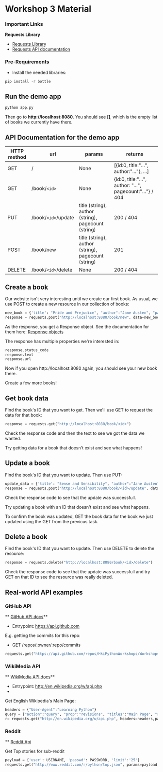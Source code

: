 # Workshop 3 Material

### Important Links

**Requests Library**

* [Requests Library](http://docs.python-requests.org/)
* [Requests API documentation](http://docs.python-requests.org/en/latest/api/)


### Pre-Requirements
* Install the needed libraries: 

```python
pip install -r bottle
```

## Run the demo app

```python
python app.py
```

Then go to **http://localhost:8080**. You should see **[]**, which is the empty list of books we currently have there.

## API Documentation for the demo app

HTTP method | url | params | returns
------------|-----|--------|--------
GET | / | None | [{id:0, title:"...", author:"..."}, ...]
GET | /book/`<id>` | None | {id:0, title:"...", author: "...", pagecount:"..."} / 404
PUT | /book/`<id>`/update | title (string), author (string), pagecount (string) | 200 / 404
POST | /book/new | title (string), author (string), pagecount (string) | 201
DELETE | /book/`<id>`/delete | None | 200 / 404

## Create a book

Our website isn't very interesting until we create our first book. As usual, we use POST to create a new resource in our collection of books:

```python
new_book = {'title': "Pride and Prejudice", "author":"Jane Austen", "pagecount":"400"}
response = requests.post("http://localhost:8080/book/new", data=new_book)
```

As the response, you get a Response object. See the documentation for them here: [Response objects](http://docs.python-requests.org/en/latest/api/#requests.Response)

The response has multiple properties we're interested in: 

```python
response.status_code
response.text
response.url
```

Now if you open http://localhost:8080 again, you should see your new book there. 

Create a few more books!

## Get book data

Find the book's ID that you want to get. Then we'll use GET to request the data for that book:

```python
response = requests.get("http://localhost:8080/book/<id>")
```

Check the response code and then the text to see we got the data we wanted. 

Try getting data for a book that doesn't exist and see what happens!

## Update a book

Find the book's ID that you want to update. Then use PUT:

```python
update_data = {'title': "Sense and Sensibility", "author":"Jane Austen", "pagecount":"390"}
response = requests.post("http://localhost:8080/book/<id>/update", data=update_data)
```

Check the response code to see that the update was successfull. 

Try updating a book with an ID that doesn't exist and see what happens. 

To confirm the book was updated, GET the book data for the book we just updated using the GET from the previous task. 

## Delete a book

Find the book's ID that you want to update. Then use DELETE to delete the resource:

```python
response = requests.delete("http://localhost:8080/book/<id>/delete")
```

Check the response code to see that the update was successfull and try GET on that ID to see the resource was really deleted. 

## Real-world API examples

### GitHub API

** [GitHub API docs](https://developer.github.com/v3/)**

* Entrypoint: https://api.github.com

E.g. getting the commits for this repo:

* GET /repos/:owner/:repo/commits

```python
requests.get("https://api.github.com/repos/HkiPythonWorkshops/Workshops/commits").json()
```
### WikiMedia API

** [WikiMedia API docs](http://www.mediawiki.org/wiki/API:Main_page)**

* Entrypoint:   http://en.wikipedia.org/w/api.php
* 
Get English Wikipedia's Main Page: 

```python
headers = {"User-Agent":"Learning Python"}
query = {"action":"query", "prop":"revisions", "titles":"Main Page", "rvprop":"content", "format":"json"}
r= requests.get("http://en.wikipedia.org/w/api.php", headers=headers,params=query)
```

### Reddit
** [Reddit Api](http://www.reddit.com/dev/api)

Get Top stories for sub-reddit

```python
payload = {'user': USERNAME, 'passwd': PASSWORD, 'limit':'25'}
requests.get("http://www.reddit.com/r/python/top.json", params=payload).json()
```
